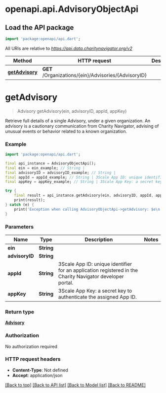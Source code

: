 # openapi.api.AdvisoryObjectApi

## Load the API package
```dart
import 'package:openapi/api.dart';
```

All URIs are relative to *https://api.data.charitynavigator.org/v2*

Method | HTTP request | Description
------------- | ------------- | -------------
[**getAdvisory**](AdvisoryObjectApi.md#getadvisory) | **GET** /Organizations/{ein}/Advisories/{AdvisoryID} | 


# **getAdvisory**
> Advisory getAdvisory(ein, advisoryID, appId, appKey)



Retrieve full details of a single Advisory, under a given organization. An advisory is a cautionary communication from Charity Navigator, advising of unusual events or behavior related to a known organization.

### Example
```dart
import 'package:openapi/api.dart';

final api_instance = AdvisoryObjectApi();
final ein = ein_example; // String | 
final advisoryID = advisoryID_example; // String | 
final appId = appId_example; // String | 3Scale App ID: unique identifier for an application registered in the Charity Navigator  developer portal.
final appKey = appKey_example; // String | 3Scale App Key: a secret key to authenticate the assigned App ID.

try {
    final result = api_instance.getAdvisory(ein, advisoryID, appId, appKey);
    print(result);
} catch (e) {
    print('Exception when calling AdvisoryObjectApi->getAdvisory: $e\n');
}
```

### Parameters

Name | Type | Description  | Notes
------------- | ------------- | ------------- | -------------
 **ein** | **String**|  | 
 **advisoryID** | **String**|  | 
 **appId** | **String**| 3Scale App ID: unique identifier for an application registered in the Charity Navigator  developer portal. | 
 **appKey** | **String**| 3Scale App Key: a secret key to authenticate the assigned App ID. | 

### Return type

[**Advisory**](Advisory.md)

### Authorization

No authorization required

### HTTP request headers

 - **Content-Type**: Not defined
 - **Accept**: application/json

[[Back to top]](#) [[Back to API list]](../README.md#documentation-for-api-endpoints) [[Back to Model list]](../README.md#documentation-for-models) [[Back to README]](../README.md)

